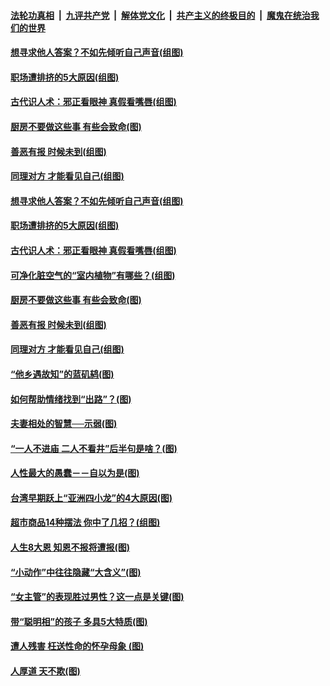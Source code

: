 

####  [法轮功真相](../../../../basic/blob/master/README.md?t=11092102) &nbsp;|&nbsp; [九评共产党](../../../../9ping.md/blob/master/README.md?t=11092102) &nbsp;|&nbsp; [解体党文化](../../../../jtdwh.md/blob/master/README.md?t=11092102)  &nbsp;|&nbsp; [共产主义的终极目的](../../../../gczydzjmd.md/blob/master/README.md?t=11092102) &nbsp;|&nbsp; [魔鬼在统治我们的世界](../../../../mgztzwmdsj.md/blob/master/README.md?t=11092102) 

#### [想寻求他人答案？不如先倾听自己声音(组图)](../pages/p8/951953.md?t=11092102) 

#### [职场遭排挤的5大原因(组图)](../pages/p8/951951.md?t=11092102) 

#### [古代识人术：邪正看眼神 真假看嘴唇(组图)](../pages/p8/951935.md?t=11092102) 

#### [厨房不要做这些事 有些会致命(图)](../pages/p8/951588.md?t=11092102) 

#### [善恶有报 时候未到(组图)](../pages/p8/951604.md?t=11092102) 

#### [同理对方 才能看见自己(组图)](../pages/p8/951802.md?t=11092102) 

#### [想寻求他人答案？不如先倾听自己声音(组图)](../pages/p8/951953.md?t=11092102) 

#### [职场遭排挤的5大原因(组图)](../pages/p8/951951.md?t=11092102) 

#### [古代识人术：邪正看眼神 真假看嘴唇(组图)](../pages/p8/951935.md?t=11092102) 

#### [可净化脏空气的“室内植物”有哪些？(组图)](../pages/p8/951829.md?t=11092102) 

#### [厨房不要做这些事 有些会致命(图)](../pages/p8/951588.md?t=11092102) 

#### [善恶有报 时候未到(组图)](../pages/p8/951604.md?t=11092102) 

#### [同理对方 才能看见自己(组图)](../pages/p8/951802.md?t=11092102) 

#### [“他乡遇故知”的蓝矶鸫(图)](../pages/p8/951781.md?t=11092102) 

#### [如何帮助情绪找到“出路”？(图)](../pages/p8/951774.md?t=11092102) 

#### [夫妻相处的智慧──示弱(图)](../pages/p8/951772.md?t=11092102) 

#### [“一人不进庙 二人不看井”后半句是啥？(图)](../pages/p8/951728.md?t=11092102) 

#### [人性最大的愚蠢－－自以为是(图)](../pages/p8/951399.md?t=11092102) 

#### [台湾早期跃上“亚洲四小龙”的4大原因(图)](../pages/p8/951677.md?t=11092102) 

#### [超市商品14种摆法 你中了几招？(组图)](../pages/p8/951661.md?t=11092102) 

#### [人生8大恩 知恩不报将遭报(图)](../pages/p8/951585.md?t=11092102) 

#### [“小动作”中往往隐藏“大含义”(图)](../pages/p8/951358.md?t=11092102) 

#### [“女主管”的表现胜过男性？这一点是关键(图)](../pages/p8/951554.md?t=11092102) 

#### [带“聪明相”的孩子 多具5大特质(图)](../pages/p8/951545.md?t=11092102) 

#### [遭人残害 枉送性命的怀孕母象 (图)](../pages/p8/949160.md?t=11092102) 

#### [人厚道 天不欺(图)](../pages/p8/951392.md?t=11092102) 

